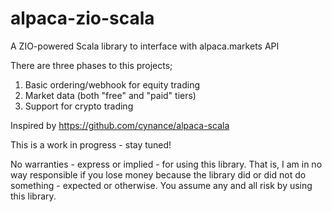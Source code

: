 # alpaca-zio-scala
A ZIO-powered Scala library to interface with alpaca.markets API

There are three phases to this projects;

1. Basic ordering/webhook for equity trading
2. Market data (both "free" and "paid" tiers)
3. Support for crypto trading

Inspired by https://github.com/cynance/alpaca-scala

This is a work in progress - stay tuned!


No warranties - express or implied - for using this library.  That is, I am in no way responsible if you lose money because the library did or did not do something - expected or otherwise.  You assume any and all risk by using this library.
